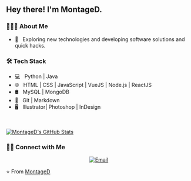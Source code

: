 <h2> Hey there! I'm MontageD.</h2>

<h3> 👨🏻‍💻 About Me </h3>

- 🤔 &nbsp; Exploring new technologies and developing software solutions and quick hacks.

<h3>🛠 Tech Stack</h3>

- 💻 &nbsp; Python | Java 
- 🌐 &nbsp; HTML | CSS | JavaScript | VueJS  | Node.js | ReactJS
- 🛢 &nbsp; MySQL | MongoDB
- 🔧 &nbsp; Git | Markdown
- 🖥 &nbsp; Illustrator| Photoshop | InDesign

<br/>

[![MontageD's GitHub Stats](https://github-readme-stats.vercel.app/api?username=MontageD&show_icons=true)](https://github.com/MontageD)

<h3> 🤝🏻 Connect with Me </h3>

<p align="center">
<a href="mailto:guandexis@gmail.com"><img alt="Email" src="https://img.shields.io/badge/Email-avsingh@umass.edu-blue?style=flat-square&logo=gmail"></a>
</p>

⭐️ From [MontageD](https://github.com/MontageD)
